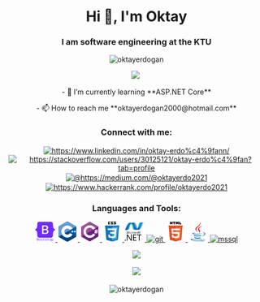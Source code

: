 <div align="center">
<h1 align="center">Hi 👋, I'm Oktay</h1>
<h3 align="center">I am software engineering at the KTU</h3>

<p align="center"> <img src="https://komarev.com/ghpvc/?username=oktayerdogan&label=Profile%20views&color=0e75b6&style=flat" alt="oktayerdogan" /> </p>
<div> <img src="https://wakatime.com/badge/user/ed5d385a-b44d-4fa3-9d72-ef87d2f1bf32.svg"/> </div>
<p align="center">
- 🌱 I’m currently learning **ASP.NET Core**
</p>
<p align="center">
- 📫 How to reach me **oktayerdogan2000@hotmail.com**
</p>
<h3 align="center">Connect with me:</h3>
<p align="center">
<a href="https://linkedin.com/in/https://www.linkedin.com/in/oktay-erdo%c4%9fann/" target="blank"><img align="center" src="https://raw.githubusercontent.com/rahuldkjain/github-profile-readme-generator/master/src/images/icons/Social/linked-in-alt.svg" alt="https://www.linkedin.com/in/oktay-erdo%c4%9fann/" height="30" width="40" /></a>
<a href="https://stackoverflow.com/users/https://stackoverflow.com/users/30125121/oktay-erdo%c4%9fan?tab=profile" target="blank"><img align="center" src="https://raw.githubusercontent.com/rahuldkjain/github-profile-readme-generator/master/src/images/icons/Social/stack-overflow.svg" alt="https://stackoverflow.com/users/30125121/oktay-erdo%c4%9fan?tab=profile" height="30" width="40" /></a>
<a href="https://medium.com/@https://medium.com/@oktayerdo2021" target="blank"><img align="center" src="https://raw.githubusercontent.com/rahuldkjain/github-profile-readme-generator/master/src/images/icons/Social/medium.svg" alt="@https://medium.com/@oktayerdo2021" height="30" width="40" /></a>
<a href="https://www.hackerrank.com/https://www.hackerrank.com/profile/oktayerdo2021" target="blank"><img align="center" src="https://raw.githubusercontent.com/rahuldkjain/github-profile-readme-generator/master/src/images/icons/Social/hackerrank.svg" alt="https://www.hackerrank.com/profile/oktayerdo2021" height="30" width="40" /></a>
</p>

<h3 align="center">Languages and Tools:</h3>
<p align="center"> <a href="https://getbootstrap.com" target="_blank" rel="noreferrer"> <img src="https://raw.githubusercontent.com/devicons/devicon/master/icons/bootstrap/bootstrap-plain-wordmark.svg" alt="bootstrap" width="40" height="40"/> </a> <a href="https://www.w3schools.com/cpp/" target="_blank" rel="noreferrer"> <img src="https://raw.githubusercontent.com/devicons/devicon/master/icons/cplusplus/cplusplus-original.svg" alt="cplusplus" width="40" height="40"/> </a> <a href="https://www.w3schools.com/cs/" target="_blank" rel="noreferrer"> <img src="https://raw.githubusercontent.com/devicons/devicon/master/icons/csharp/csharp-original.svg" alt="csharp" width="40" height="40"/> </a> <a href="https://www.w3schools.com/css/" target="_blank" rel="noreferrer"> <img src="https://raw.githubusercontent.com/devicons/devicon/master/icons/css3/css3-original-wordmark.svg" alt="css3" width="40" height="40"/> </a> <a href="https://dotnet.microsoft.com/" target="_blank" rel="noreferrer"> <img src="https://raw.githubusercontent.com/devicons/devicon/master/icons/dot-net/dot-net-original-wordmark.svg" alt="dotnet" width="40" height="40"/> </a> <a href="https://git-scm.com/" target="_blank" rel="noreferrer"> <img src="https://www.vectorlogo.zone/logos/git-scm/git-scm-icon.svg" alt="git" width="40" height="40"/> </a> <a href="https://www.w3.org/html/" target="_blank" rel="noreferrer"> <img src="https://raw.githubusercontent.com/devicons/devicon/master/icons/html5/html5-original-wordmark.svg" alt="html5" width="40" height="40"/> </a> <a href="https://www.java.com" target="_blank" rel="noreferrer"> <img src="https://raw.githubusercontent.com/devicons/devicon/master/icons/java/java-original.svg" alt="java" width="40" height="40"/> </a> <a href="https://www.microsoft.com/en-us/sql-server" target="_blank" rel="noreferrer"> <img src="https://www.svgrepo.com/show/303229/microsoft-sql-server-logo.svg" alt="mssql" width="40" height="40"/> </a> </p>
</div>
<p href="https://github.com/oktayerdogan" align="center">
  <img height="180em" src="https://github-readme-stats-eight-theta.vercel.app/api?username=oktayerdogan&show_icons=true&theme=tokyonight&include_all_commits=true&count_private=true"/>
</p>

<p href="https://github.com/oktayerdogan" align="center">
  <img height="180em" src="https://github-readme-stats-eight-theta.vercel.app/api/top-langs/?username=oktayerdogan&layout=compact&langs_count=8&theme=tokyonight"/>
</p>

<p align="center"><img align="center" src="https://github-readme-streak-stats.herokuapp.com/?user=oktayerdogan&theme=tokyonight"" alt="oktayerdogan" /></p>
